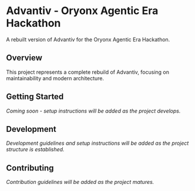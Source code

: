 # Advantiv - Oryonx Agentic Era Hackathon

A rebuilt version of Advantiv for the Oryonx Agentic Era Hackathon.

## Overview

This project represents a complete rebuild of Advantiv, focusing on maintainability and modern architecture.

## Getting Started

*Coming soon - setup instructions will be added as the project develops.*

## Development

*Development guidelines and setup instructions will be added as the project structure is established.*

## Contributing

*Contribution guidelines will be added as the project matures.*
